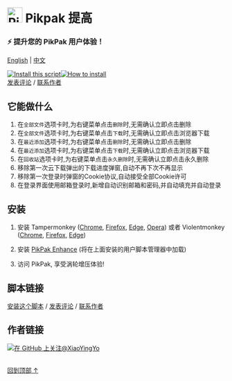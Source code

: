 # <img height=35 width=auto alt="PikPak logo" style="margin-bottom:-5px" src="https://i.imgur.com/ZNofCO0.png"> Pikpak 提高

### ⚡ 提升您的 PikPak 用户体验！
[English](../README.md) | [中文](#-pikpak-%E6%8F%90%E9%AB%98)

<a href="https://greasyfork.org/en/scripts/464781-pikpak-enhance"><img alt="Install this script" src="https://raw.githubusercontent.com/adamlui/userscripts/master/install-button.svg"></a><a href="#安装" target="_blank"><img alt="How to install" title="How to install" src="https://github.com/adamlui/userscripts/raw/master/help-button.svg"></a>
<br>
[发表评论](https://greasyfork.org/en/scripts/46478/feedback#post-discussion) /
[联系作者](https://github.com/xiaoyingyo)

## 它能做什么

1. 在`全部文件`选项卡时,为右键菜单点击`删除`时,无需确认立即点击删除
2. 在`全部文件`选项卡时,为右键菜单点击`下载`时,无需确认立即点击浏览器下载
3. 在`最近添加`选项卡时,为右键菜单点击`删除`时,无需确认立即点击删除
4. 在`最近添加`选项卡时,为右键菜单点击`下载`时,无需确认立即点击浏览器下载
5. 在`回收站`选项卡时,为右键菜单点击`永久删除`时,无需确认立即点击永久删除
6. 移除第一次云下载弹出的下载进度弹窗,自动不再下次不再显示
7. 移除第一次登录时弹窗的Cookie协议,自动接受全部Cookie许可
8. 在登录界面使用邮箱登录时,新增自动识别邮箱和密码,并自动填充并自动登录

## 安装

1. 安装 Tampermonkey ([Chrome](https://chrome.google.com/webstore/detail/tampermonkey/dhdgffkkebhmkfjojejmpbldmpobfkfo), [Firefox](https://addons.mozilla.org/firefox/addon/tampermonkey/), [Edge](https://microsoftedge.microsoft.com/addons/detail/tampermonkey/iikmkjmpaadaobahmlepeloendndfphd), [Opera](https://addons.opera.com/en/extensions/details/tampermonkey-beta/)) 或者 Violentmonkey ([Chrome](https://chrome.google.com/webstore/detail/violent-monkey/jinjaccalgkegednnccohejagnlnfdag), [Firefox](https://addons.mozilla.org/firefox/addon/violentmonkey/), [Edge](https://microsoftedge.microsoft.com/addons/detail/violentmonkey/eeagobfjdenkkddmbclomhiblgggliao))

2. 安装 [PikPak Enhance](https://greasyfork.org/en/scripts/464781-pikpak-enhance) (将在上面安装的用户脚本管理器中加载)

3. 访问 PikPak, 享受涡轮增压体验!

## 脚本链接

<a href="https://greasyfork.org/en/scripts/464781-pikpak-enhance">安装这个脚本</a> / 
[发表评论](https://greasyfork.org/en/scripts/46478/feedback#post-discussion) / 
[联系作者](https://github.com/xiaoyingyo)

## 作者链接

[![在 GitHub 上关注@XiaoYingYo](https://img.shields.io/github/followers/XiaoYingYo?label=跟随%20%40XiaoYingYo&style=social)](https://github.com/XiaoYingYo)
<br><br>

[回到顶部 ↑](#-pikpak-%E6%8F%90%E9%AB%98)
